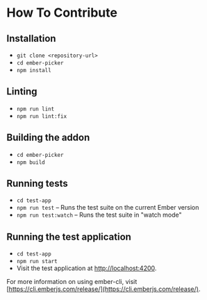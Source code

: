 # How To Contribute

## Installation

* `git clone <repository-url>`
* `cd ember-picker`
* `npm install`

## Linting

* `npm run lint`
* `npm run lint:fix`

## Building the addon

* `cd ember-picker`
* `npm build`

## Running tests

* `cd test-app`
* `npm run test` – Runs the test suite on the current Ember version
* `npm run test:watch` – Runs the test suite in "watch mode"

## Running the test application

* `cd test-app`
* `npm run start`
* Visit the test application at [http://localhost:4200](http://localhost:4200).

For more information on using ember-cli, visit [https://cli.emberjs.com/release/](https://cli.emberjs.com/release/).
